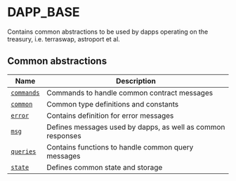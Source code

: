 # DAPP_BASE

Contains common abstractions to be used by dapps operating on the treasury, i.e. terraswap, astroport et al.

## Common abstractions

| Name                   | Description                                                 |
| ---------------------- | ----------------------------------------------------------- |
| [`commands`](commands) | Commands to handle common contract messages                 |
| [`common`](common)     | Common type definitions and constants                       |
| [`error`](error)       | Contains definition for error messages                      |
| [`msg`](msg)           | Defines messages used by dapps, as well as common responses |
| [`queries`](queries)   | Contains functions to handle common query messages          |
| [`state`](state)       | Defines common state and storage                            |
